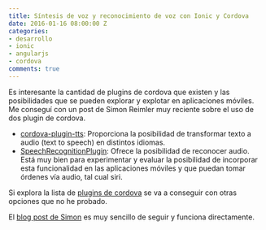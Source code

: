 ```yaml
---
title: Síntesis de voz y reconocimiento de voz con Ionic y Cordova
date: 2016-01-16 08:00:00 Z
categories:
- desarrollo
- ionic
- angularjs
- cordova
comments: true
---
```


Es interesante la cantidad de plugins de cordova que existen y las posibilidades que se pueden explorar y explotar en aplicaciones móviles. Me conseguí con un post de Simon Reimler muy reciente sobre el uso de dos plugin de cordova.

- [cordova-plugin-tts][1]: Proporciona la posibilidad de transformar texto a audio (text to speech) en distintos idiomas.
- [SpeechRecognitionPlugin][2]: Ofrece la posibilidad de reconocer audio. Está muy bien para experimentar y evaluar la posibilidad de incorporar esta funcionalidad en las aplicaciones móviles y que puedan tomar órdenes vía audio, tal cual siri.

Si explora la lista de [plugins de cordova][4] se va a conseguir con otras opciones que no he probado.

El [blog post de Simon][3] es muy sencillo de seguir y funciona directamente.

[1]: https://github.com/vilic/cordova-plugin-tts
[2]: https://github.com/macdonst/SpeechRecognitionPlugin
[3]: http://devgirl.org/2016/01/08/speaking-with-cordova/
[4]: https://cordova.apache.org/plugins/